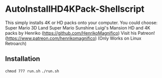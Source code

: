 # AutoInstallHD4KPack-Shellscript
This simply installs 4K or HD packs onto your computer.
You could choose:
Super Mario 3D Land 
Super Mario Sunshine 
Luigi's Mansion
HD and 4K packs by Henriko (https://github.com/HenrikoMagnifico) 
Visit his Patreon!(https://www.patreon.com/henrikomagnifico)
(Only Works on Linux Retroarch)
## Installation
`chmod 777 run.sh`
`./run.sh`
